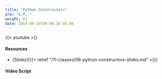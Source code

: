 ```yaml
---
title: "Python Constructors"
pre: "6.P. "
weight: 61
date: 2019-09-24T00:00:26-05:00
---
```


{{< youtube  >}}

#### Resources

* [Slides]({{< relref "/11-classes/06-python-constructors-slides.md" >}})

#### Video Script
